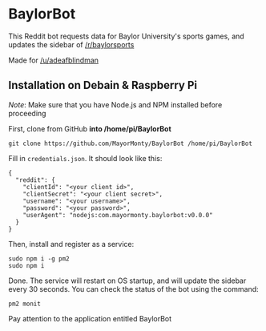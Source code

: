 # BaylorBot

This Reddit bot requests data for Baylor University's sports games, and updates the sidebar of [/r/baylorsports](https://reddit.com/r/baylorsports)

Made for [/u/adeafblindman](https://reddit.com/u/adeafblindman)

## Installation on Debain & Raspberry Pi

*Note*: Make sure that you have Node.js and NPM installed before proceeding

First, clone from GitHub **into /home/pi/BaylorBot**

    git clone https://github.com/MayorMonty/BaylorBot /home/pi/BaylorBot

Fill in `credentials.json`. It should look like this:

    {
      "reddit": {
        "clientId": "<your client id>",
        "clientSecret": "<your client secret>",
        "username": "<your username>",
        "password": "<your password>",
        "userAgent": "nodejs:com.mayormonty.baylorbot:v0.0.0"
      }
    }

Then, install and register as a service:

    sudo npm i -g pm2
    sudo npm i


Done. The service will restart on OS startup, and will update the sidebar every 30 seconds. You can check the status of the bot using the command:

    pm2 monit

Pay attention to the application entitled BaylorBot
